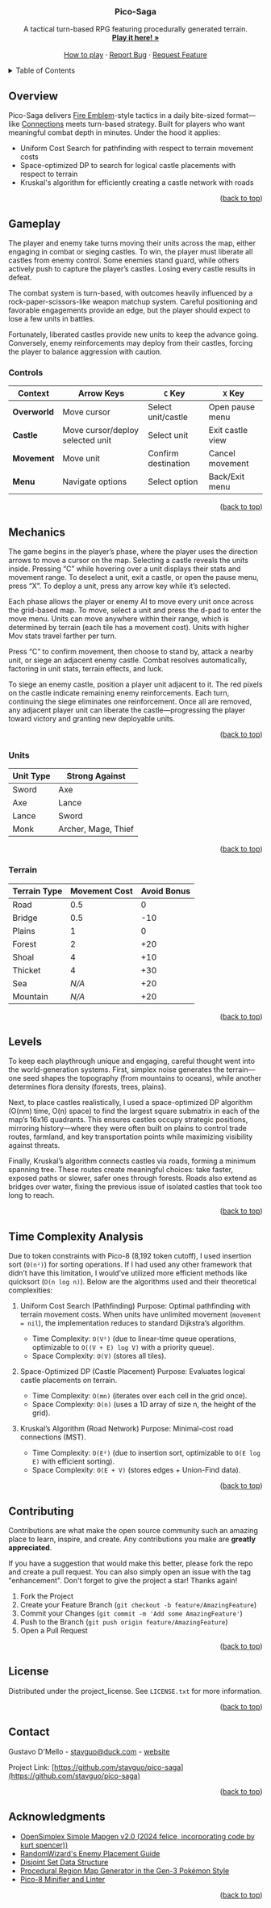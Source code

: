 <!-- Improved compatibility of back to top link: See: https://github.com/othneildrew/Best-README-Template/pull/73 -->
<a id="readme-top"></a>
<!--
*** Thanks for checking out the Best-README-Template. If you have a suggestion
*** that would make this better, please fork the repo and create a pull request
*** or simply open an issue with the tag "enhancement".
*** Don't forget to give the project a star!
*** Thanks again! Now go create something AMAZING! :D
-->



<!-- PROJECT LOGO -->
<br />
<div align="center">
<h3 align="center">Pico-Saga</h3>

  <p align="center">
    A tactical turn-based RPG featuring procedurally generated terrain.
    <br />
    <a href="https://gustavo.zip/pico-saga/"><strong>Play it here! »</strong></a>
    <br />
    <br />
    <a href="#gameplay">How to play</a>
    &middot;
    <a href="https://github.com/stavguo/pico-saga/issues/new?labels=bug&template=bug-report---.md">Report Bug</a>
    &middot;
    <a href="https://github.com/stavguo/pico-saga/issues/new?labels=enhancement&template=feature-request---.md">Request Feature</a>
  </p>
</div>



<!-- TABLE OF CONTENTS -->
<details>
  <summary>Table of Contents</summary>
  <ol>
    <li><a href="#overview">Overview</a></li>
    <li><a href="#gameplay">Gameplay</a></li>
    <li>
      <a href="#mechanics">Mechanics</a>
      <ul>
        <li><a href="#units">Units</a></li>
        <li><a href="#terrain">Terrain</a></li>
      </ul>
    </li>
    <li><a href="#time-complexity-analysis">Time Complexity Analysis</a></li>
    <li><a href="#contributing">Contributing</a></li>
    <li><a href="#license">License</a></li>
    <li><a href="#contact">Contact</a></li>
    <li><a href="#acknowledgments">Acknowledgments</a></li>
  </ol>
</details>

## Overview
Pico-Saga delivers [Fire Emblem](https://en.wikipedia.org/wiki/Fire_Emblem)-style tactics in a daily bite-sized format—like [Connections](https://www.nytimes.com/games/connections) meets turn-based strategy. Built for players who want meaningful combat depth in minutes. Under the hood it applies:

- Uniform Cost Search for pathfinding with respect to terrain movement costs
- Space-optimized DP to search for logical castle placements with respect to terrain
- Kruskal's algorithm for efficiently creating a castle network with roads

<p align="right">(<a href="#readme-top">back to top</a>)</p>

## Gameplay
The player and enemy take turns moving their units across the map, either engaging in combat or sieging castles. To win, the player must liberate all castles from enemy control. Some enemies stand guard, while others actively push to capture the player’s castles. Losing every castle results in defeat.

The combat system is turn-based, with outcomes heavily influenced by a rock-paper-scissors-like weapon matchup system. Careful positioning and favorable engagements provide an edge, but the player should expect to lose a few units in battles.

Fortunately, liberated castles provide new units to keep the advance going. Conversely, enemy reinforcements may deploy from their castles, forcing the player to balance aggression with caution.

### Controls
| Context       | Arrow Keys               | `C` Key                  | `X` Key                |
|---------------|--------------------------|--------------------------|------------------------|
| **Overworld** | Move cursor              | Select unit/castle       | Open pause menu        |
| **Castle**    | Move cursor/deploy selected unit  | Select unit              | Exit castle view       |
| **Movement**  | Move unit      | Confirm destination      | Cancel movement        |
| **Menu**      | Navigate options         | Select option           | Back/Exit menu        |


<p align="right">(<a href="#readme-top">back to top</a>)</p>

## Mechanics
The game begins in the player’s phase, where the player uses the direction arrows to move a cursor on the map. Selecting a castle reveals the units inside. Pressing “C” while hovering over a unit displays their stats and movement range. To deselect a unit, exit a castle, or open the pause menu, press “X”. To deploy a unit, press any arrow key while it’s selected.

Each phase allows the player or enemy AI to move every unit once across the grid-based map. To move, select a unit and press the d-pad to enter the move menu. Units can move anywhere within their range, which is determined by terrain (each tile has a movement cost). Units with higher Mov stats travel farther per turn.

Press “C” to confirm movement, then choose to stand by, attack a nearby unit, or siege an adjacent enemy castle. Combat resolves automatically, factoring in unit stats, terrain effects, and luck.

To siege an enemy castle, position a player unit adjacent to it. The red pixels on the castle indicate remaining enemy reinforcements. Each turn, continuing the siege eliminates one reinforcement. Once all are removed, any adjacent player unit can liberate the castle—progressing the player toward victory and granting new deployable units.

<p align="right">(<a href="#readme-top">back to top</a>)</p>

### Units
| Unit Type | Strong Against       |
|-----------|----------------------|
| Sword     | Axe                  |
| Axe       | Lance                |
| Lance     | Sword                |
| Monk      | Archer, Mage, Thief  |

<p align="right">(<a href="#readme-top">back to top</a>)</p>

### Terrain
| Terrain Type | Movement Cost | Avoid Bonus |
|--------------|---------------|-------------|
| Road         | 0.5           | 0           |
| Bridge       | 0.5           | -10         |
| Plains       | 1             | 0           |
| Forest       | 2             | +20         |
| Shoal        | 4             | +10         |
| Thicket      | 4             | +30         |
| Sea          | *N/A*         | +20         |
| Mountain     | *N/A*         | +20         |

<p align="right">(<a href="#readme-top">back to top</a>)</p>

## Levels
To keep each playthrough unique and engaging, careful thought went into the world-generation systems. First, simplex noise generates the terrain—one seed shapes the topography (from mountains to oceans), while another determines flora density (forests, trees, plains).

Next, to place castles realistically, I used a space-optimized DP algorithm (O(nm) time, O(n) space) to find the largest square submatrix in each of the map’s 16x16 quadrants. This ensures castles occupy strategic positions, mirroring history—where they were often built on plains to control trade routes, farmland, and key transportation points while maximizing visibility against threats.

Finally, Kruskal’s algorithm connects castles via roads, forming a minimum spanning tree. These routes create meaningful choices: take faster, exposed paths or slower, safer ones through forests. Roads also extend as bridges over water, fixing the previous issue of isolated castles that took too long to reach.

<p align="right">(<a href="#readme-top">back to top</a>)</p>

## Time Complexity Analysis
Due to token constraints with Pico-8 (8,192 token cutoff), I used insertion sort (`O(n²)`) for sorting operations. If I had used any other framework that didn’t have this limitation, I would’ve utilized more efficient methods like quicksort (`O(n log n)`). Below are the algorithms used and their theoretical complexities:

1. Uniform Cost Search (Pathfinding)
Purpose: Optimal pathfinding with terrain movement costs. When units have unlimited movement (`movement = nil`), the implementation reduces to standard Dijkstra’s algorithm.
    - Time Complexity: `O(V²)` (due to linear-time queue operations, optimizable to `O((V + E) log V)` with a priority queue).
    - Space Complexity: `O(V)` (stores all tiles).

2. Space-Optimized DP (Castle Placement)
Purpose: Evaluates logical castle placements on terrain.
    - Time Complexity: `O(mn)` (iterates over each cell in the grid once).
    - Space Complexity: `O(n)` (uses a 1D array of size n, the height of the grid).

3. Kruskal’s Algorithm (Road Network)
Purpose: Minimal-cost road connections (MST).
    - Time Complexity: `O(E²)` (due to insertion sort, optimizable to `O(E log E)` with efficient sorting).
    - Space Complexity: `O(E + V)` (stores edges + Union-Find data).

<p align="right">(<a href="#readme-top">back to top</a>)</p>

## Contributing

Contributions are what make the open source community such an amazing place to learn, inspire, and create. Any contributions you make are **greatly appreciated**.

If you have a suggestion that would make this better, please fork the repo and create a pull request. You can also simply open an issue with the tag "enhancement".
Don't forget to give the project a star! Thanks again!

1. Fork the Project
2. Create your Feature Branch (`git checkout -b feature/AmazingFeature`)
3. Commit your Changes (`git commit -m 'Add some AmazingFeature'`)
4. Push to the Branch (`git push origin feature/AmazingFeature`)
5. Open a Pull Request

<p align="right">(<a href="#readme-top">back to top</a>)</p>

## License

Distributed under the project_license. See `LICENSE.txt` for more information.

<p align="right">(<a href="#readme-top">back to top</a>)</p>

<!-- CONTACT -->
## Contact

Gustavo D'Mello - stavguo@duck.com - [website](https://gustavo.zip)

Project Link: [https://github.com/stavguo/pico-saga](https://github.com/stavguo/pico-saga)

<p align="right">(<a href="#readme-top">back to top</a>)</p>

<!-- ACKNOWLEDGMENTS -->
## Acknowledgments

* [OpenSimplex Simple Mapgen v2.0 (2024 felice, incorporating code by kurt spencer))](https://www.lexaloffle.com/bbs/widget.php?pid=babikipahi)
* [RandomWizard's Enemy Placement Guide](https://feuniverse.us/t/randomwizards-enemy-placement-guide/14888)
* [Disjoint Set Data Structure](https://github.com/calebwin/disjoint)
* [Procedural Region Map Generator in the Gen-3 Pokémon Style](https://github.com/huderlem/porygion)
* [Pico-8 Minifier and Linter](https://github.com/thisismypassport/shrinko8)

<p align="right">(<a href="#readme-top">back to top</a>)</p>
